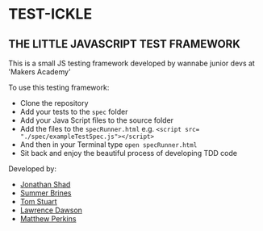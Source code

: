# TEST-ICKLE
## THE LITTLE JAVASCRIPT TEST FRAMEWORK

This is a small JS testing framework developed by wannabe junior devs at 'Makers Academy'

To use this testing framework:
  - Clone the repository
  - Add your tests to the `spec` folder
  - Add your Java Script files to the source folder
  - Add the files to the `specRunner.html` e.g. `<script src= "./spec/exampleTestSpec.js"></script>`
  - And then in your Terminal type `open specRunner.html`
  - Sit back and enjoy the beautiful process of developing TDD code

Developed by:
  - [Jonathan Shad](https://github.com/mrjons)
  - [Summer Brines](https://github.com/supasuma)
  - [Tom Stuart](https://github.com/tomstuart92)
  - [Lawrence Dawson](https://github.com/lawrenced87)
  - [Matthew Perkins](https://github.com/mfperkins)
